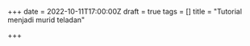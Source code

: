 +++
date = 2022-10-11T17:00:00Z
draft = true
tags = []
title = "Tutorial menjadi murid teladan"

+++
